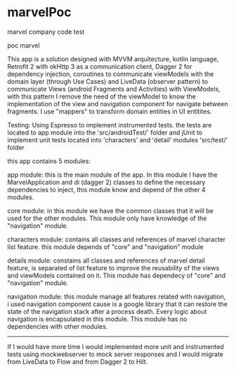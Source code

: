 # marvelPoc
marvel company code test

poc marvel

This app is a solution designed with MVVM arquitecture, kotlin language, Retrofit 2 with okHttp 3
as a communication client, Dagger 2 for dependency injection, coroutines to communicate viewModels
with the domain layer (through Use Cases) and LiveData (observer pattern) to communicate Views
(android Fragments and Activities) with ViewModels, with this pattern I remove the need of the
viewModel to know the implementation of the view and navigation component for navigate between fragments.
I use "mappers" to transform domain entities in UI entitites.

Testing: Using Espresso to implement instrumented tests. the tests are located to app module into
the 'src/androidTest/' folder and jUnit to implement unit tests located into 'characters' and 'detail' modules 'src/test/' folder

this app contains 5 modules:

app module: this is the main module of the app. In this module I have the MarvelApplication and di
(dagger 2) classes to define the necessary dependencies to inject, this module know and depend of
the other 4 modules.

core module: in this module we have the common classes that it will be used for the other modules.
This module only have knowledge of the "navigation" module.

characters module: contains all classes and references of marvel character list feature. this module
depends of "core" and "navigation" module

details module: constains all classes and references of marvel detail feature, is separated of list
feature to improve the reusability of the views and viewModels contained on it. This module has
dependecy of "core" and "navigation" module.

navigation module: this module manage all features related with navigation, i used navigation
component cause is a google library that it can restore the state of the navigation stack after
a process death. Every logic about navigation is encapsulated in this module.
This module has no dependencies with other modules.

--------------------------------------------------------------------------------------------
If I would have more time I would implemented more unit and instrumented tests using mockwebserver to mock
server responses and I would migrate from LiveData to Flow and from Dagger 2 to Hilt.


